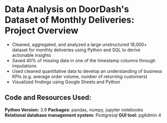 # Data Analysis on DoorDash's Dataset of Monthly Deliveries: Project Overview 

* Cleaned, aggregated, and analyzed a large unstructured 18,000+ dataset for monthly deliveries using Python and SQL to derive actionable insights 
* Saved 40% of missing data in one of the timestamp columns through imputations 
* Used cleaned quantitative data to develop an understanding of business KPIs (e.g. average order volume, number of returning customers)
* Visualized findings using Google Sheets and Python 

## Code and Resources Used:
**Python Version:** 3.9
**Packages**: pandas, numpy, jupyter notebooks
**Relational database management system:** Postgresql 
**GUI tool:** pgAdmin 4

